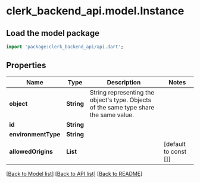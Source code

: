 # clerk_backend_api.model.Instance

## Load the model package
```dart
import 'package:clerk_backend_api/api.dart';
```

## Properties
Name | Type | Description | Notes
------------ | ------------- | ------------- | -------------
**object** | **String** | String representing the object's type. Objects of the same type share the same value. | 
**id** | **String** |  | 
**environmentType** | **String** |  | 
**allowedOrigins** | **List<String>** |  | [default to const []]

[[Back to Model list]](../README.md#documentation-for-models) [[Back to API list]](../README.md#documentation-for-api-endpoints) [[Back to README]](../README.md)


